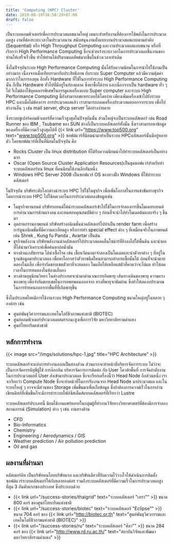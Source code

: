 ```yaml
---
title: 'Computing (HPC) Cluster'
date: 2019-06-19T16:50:29+07:00
draft: false
---
```


เป็นระบบคอมพิวเตอร์เพื่อการประมวลผลขนาดใหญ่ เหมาะสำหรับงานที่ต้องการใช้พลังในการประมวลผลสูง งานที่ต้องระยะเวลาในประมวลนาน สนับสนุนงานทั้งแบบงานประมวลผลแบบตามลำดับ (Sequential) หรือ High Throughput Computing และงานประมวลผลแบบขนาน หรือที่เรียกว่า High Performance Computing ซึ่งจะช่วยเร่งระยะเวลาในการประมวลผลชิ้นงานของท่านให้เสร็จเร็วขึ้น ทำให้ท่านได้ปริมาณผลลัพธ์มากขึ้นในช่วงเวลาเท่าเดิม

ซึ่งในปัจจุบันระบบ High Performance Computing นั้นได้รับความนิยมในการนำไปใช้งานเป็นอย่างมาก เนื่องจากเมื่อเทียบราคากับประสิทธิภาพ กับระบบ Super Computer แล้วมีความคุ้มค่ามากกว่าในการลงทุน อีกทั้ง Hardware ที่ใช้ในการทำระบบ High Performance Computing นั้น ก็เป็น Hardware ทั่วไปที่มีอยู่ในท้องตลาด ซึ่งหาซื้อได้ง่าย และเนี่องจากเป็น hardware ทั่ว ๆ ไป จึงไม่ต้องใช้บุคคลกรพิเศษในการดูแลเครื่องแบบ Super computer และระบบ High Performance Computing นี้ยังสามารถขยายระบบได้โดยง่าย เพียงเพิ่มเครื่องเข้าไปยังระบบ HPC และเมื่อไม่ต้องการ การประมวลผลแล้ว เราสามารถถอดเครื่องประมวลผลออกจากระบบ เพื่อไปทำงานอื่น ๆ เช่น mail server, dhcp server ได้อย่างง่ายดาย

ซึ่งระบบซูเปอร์คอมพิวเตอร์ที่ความเร็วสูงสุดในปัจจุบันนั้น ส่วนใหญ่จะเป็นระบบคลัสเตอร์ เช่น Road Runner ของ IBM , Tsubame ของ SUN ต่างก็เป็นระบบคลัสเตอร์ทั้งนั้น ซึ่งเราสามารถหาข้อมูลของเครื่องที่มีความเร็วสูงสุดได้ที่ {{< link url="https://www.top500.org" text="www.top500.org" >}}
ซอฟต์แวร์ที่นิยมนำมาทำเป็นระบบ HPCคลัสเตอร์นั้นมีอยู่หลายตัว โดยซอฟต์แวร์ที่เป็นที่นิยมในปัจจุบัน คือ

- Rocks Cluster เป็น linux distribution ที่ได้รับความนิยมนำไปทำระบบคลัสเตอร์เป็นอย่างมาก
- Oscar (Open Source Cluster Application Resources)เป็นชุดซอฟแวร์สำหรับทำระบบคลัสเตอร์บน linux ที่คนนิยมใช้งานอีกอันหนึ่ง
- Windows HPC Server 2008 เป็นซอฟแวร์ OS ของทางฝั่ง Windows ที่ใช้ทำระบบคลัสเตอร์

ในปัจจุบัน บริษัทระดับโลกต่างนำระบบ HPC ไปใช้ในธุรกิจ เพื่อเพิ่มโอกาสในการแข่งขันทางธุรกิจ โดยการนำระบบ HPC ไปใช้ลดเวลาในการประมวลผลลงข้อมูลเช่น

- ในธุรกิจยานยนต์ บริษัทรถยนต์ได้นำระบบคลัสเตอร์เข้าไปใช้ในการจำลองการขึ้นโมเดลรถยนต์ การคำนวณการต้านแรงลม และทดสอบคุณสมบัติต่าง ๆ ก่อนที่จะนำไปทำโมเดลต้นแบบจริง ๆ ขึ้นมา
- อุตสาหกรรมภาพยนต์ บริษัทสร้างอนิเมชั่นนำคลัสเตอร์ไปทำเป็น render farm เพื่อสร้างการ์ตูนอนิเมชั่นที่มีความละเอียดสูง หรือการทำ special effect ต่าง ๆ ที่เหมือนจริงในภาพยนต์ เช่น Shrek , Kung fu Panda , Avartar เป็นต้น
- ธุรกิจพลังงาน บริษัทพลังงานนำคลัสเตอร์ไปประมวลผลคลื่นโซน่าร์ที่ยิงลงไปใต้พื้นดิน และนำผลที่ได้นำมาวิเคราะห์เพื่อค้นหาบ่อน้ำมัน
- ทางด้านเภสัชกรรม ได้นำเชื้อโรค เช่น เชื้อหวัดนกมาจำลองเป็นโมเดลและนำตัวยาต่าง ๆ ที่อยู่ในฐานข้อมูลมาประมวลผล เพื่อหาโอกาสว่าตัวยาชนิดใหนสามารถทำลายเชื้อนั้นได้ ก่อนที่จะนำมาทดลองในแล็บ เพื่อจำกัดขอบเขตตัวยาที่จะทดลอง ในแล็บให้เหลือแต่ตัวที่คาดว่าจะได้ผล ทำให้ลดเวลาในการทดลองในห้องแล็บลง
- ทางด้านอุตุนิยมวิทยา ในต่างประเทศจะนำมาคำนวณการเกิดพายุ เส้นทางเดินของพายุ ความแรงของพายุ เพื่อจำกัดขอบเขตในการอพยพคนออกจาก ทางที่พายุจะพัดผ่าน ซึ่งทำให้ลดงบประมาณในการย้ายคนออกจากพื้นที่ที่เกิดพายุขึ้น

ซึ่งในประเทศไทยมีการใช้งานระบบ High Performance Computing ขนาดใหญ่อยู่ในหลาย ๆ องค์กร เช่น

- ศูนย์พันธุวิศวกรรมและเทคโนโลยีชีวภาพแห่งชาติ (BIOTEC)
- ศูนย์คอมพิวเตอร์ประมวลผลสมรรถนะสูงเพื่อการวิจัย มหาวิทยาลัยรามคำแหง
- ศูนย์ไทยกริดแห่งชาติ

## หลักการทำงาน

{{< image src="/imgs/solutions/hpc-1.jpg" title="HPC Architecture" >}}

ระบบคลัสเตอร์จะแบ่งการทำงานออกเป็นสองส่วน ส่วนแรกจะทำหน้าที่บริหารจัดการระบบ ไม่ว่าจะเป็นการจัดการบัญชีผู้ใช้ การล๊อกอิน บริหารจัดการการติดต่อ กับ User โควต้าพื้นที่ การจัดลำดับงานในการประมวลผลที่ User ส่งเข้ามาประมวลผล ซึ่งจะเรียกเครื่องนี้ว่า Head Node อีกส่วนหนึ่ง เราจะเรียกว่า Compute Node ซึ่งจะทำหน้าที่ในการรับงานจาก Head Node มาประมวลผล และในระบบใหญ่ ๆ อาจจะมีส่วนของ Storage เพิ่มขึ้นมาเพื่อเก็บข้อมูล ซึ่งถ้าต้องการความ่เร็วในการอ่านเขียนดิสก์ที่เพิ่มขึ้นก็จะมีการทำระบบไฟล์ซิสเต็มส์แบบคลัสเตอร์ที่เรียกว่า Lustre

ระบบคลัสเตอร์ประเภทนี้ นิยมใช้งานแพร่หลายในกลุ่มผู้ที่ทำงานวิจัยทางวิทยาศาสตร์ที่ต้องมีการจำลองสถานการณ์ (Simulation) ต่าง ๆ เช่น งานทางด้าน

- CFD
- Bio-Informatics
- Chemistry
- Engineering / Aerodynamics / GIS
- Weather prediction / Air pollution prediction
- Oil and gas

## ผลงานที่ผ่านมา

คลัสเตอร์คิท เป็นบริษัทคนไทยบริษัทแรก และบริษัทเดียวที่รับความไว้วางใจให้ดำเนินการติดตั้งซอฟต์แวร์ระบบคลัสเตอร์ให้กับหลายองค์กร รวมถึงระบบคลัสเตอร์ที่มีความเร็วในการประมวลผลสูงที่สุด 3 อันดับแรกของประเทศ ซึ่งประกอบด้วย

- {{< link url="/success-stories/thaigrid" text="ระบบคลัสเตอร์ \"เทรา\"" >}} ขนาด 800 คอร์ ของศูนย์ไทยกริดแห่งชาติ
- {{< link url="/success-stories/biotec" text="ระบบคลัสเตอร์ \"Eclipse\"" >}} ขนาด 704 คอร์ ของ {{< link url="http://biotec.or.th" text="ศูนย์พันธุวิศวกรรมและเทคโนโลยีชีวภาพแห่งชาติ (BIOTEC)" >}}
- {{< link url="/success-stories/ru" text="ระบบคลัสเตอร์ \"ศิลา\"" >}} ขนาด 284 คอร์ ของ {{< link url="http://www.rd.ru.ac.th/" text="สถาบันวิจัยและพัฒนา มหาวิทยาลัยรามคำแหง" >}}
